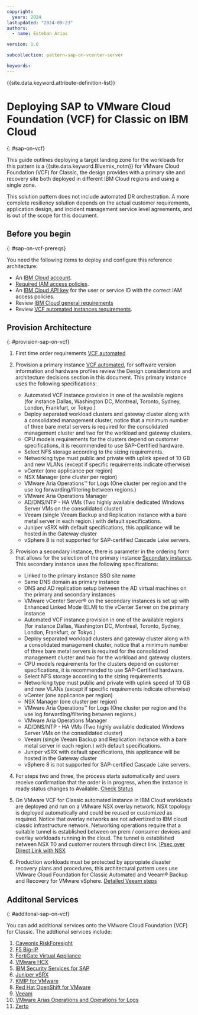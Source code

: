 ```yaml
---
copyright:
  years: 2024
lastupdated: "2024-09-23"
authors:
  - name: Esteban Arias

version: 1.0

subcollection: pattern-sap-on-vcenter-server

keywords:
---
```

{{site.data.keyword.attribute-definition-list}}

# Deploying SAP to VMware Cloud Foundation (VCF) for Classic on IBM Cloud
{: #sap-on-vcf}

This guide outlines deploying a target landing zone for the workloads for this pattern is a {{site.data.keyword.Bluemix_notm}} for VMware Cloud Foundation (VCF) for Classic, the design provides with a primary site and recovery site both deployed in different IBM Cloud regions and using a single zone.

This solution pattern does not include automated DR orchestration. A more complete resiliency solution depends on the actual customer requirements, application design, and incident management service level agreements, and is out of the scope for this document.

## Before you begin
{: #sap-on-vcf-prereqs}

You need the following items to deploy and configure this reference architecture:

* An [IBM Cloud account](https://cloud.ibm.com/registration).
* [Required IAM access policies](https://github.com/terraform-ibm-modules/terraform-ibm-web-app-mzr-da/tree/main/solutions/e2e#required-iam-access-policies).
* An [IBM Cloud API key](https://cloud.ibm.com/docs/account?topic=account-userapikey&interface=ui) for the user or service ID with the correct IAM access policies.
* Review [IBM Cloud general requirements](https://cloud.ibm.com/docs/vmwaresolutions?topic=vmwaresolutions-signing_required_accounts)
* Review [VCF automated instances requirements](https://cloud.ibm.com/docs/vmwaresolutions?topic=vmwaresolutions-vc_orderinginstance-req).

## Provision Architecture
{: #provision-sap-on-vcf}

1. First time order requirements [VCF automated](https://cloud.ibm.com/docs/vmwaresolutions?topic=vmwaresolutions-completing_checklist)
2. Provision a primary instance [VCF automated](https://cloud.ibm.com/infrastructure/vmware-solutions/console/ordernew/dedicated/vcs_nsx_t), for software version information and hardware profiles review the Design considerations and architecture decisions section in this document. This primary instance uses the following specifications:
    - Automated VCF instance provision in one of the available regions (for instance Dallas, Washington DC, Montreal, Toronto, Sydney, London, Frankfurt, or Tokyo.)
    - Deploy separated workload clusters and gateway cluster along with a consolidated management cluster, notice that a minimum number of three bare metal servers is required for the consolidated management cluster and two for the workload and gateway clusters.
    - CPU models requirements for the clusters depend on customer specifications, it is recommended to use SAP-Certified hardware.
    - Select NFS storage according to the sizing requirements.
    - Networking type must public and private with uplink speed of 10 GB and new VLANs (except if specific requirements indicate otherwise)
    - vCenter (one applicance per region)
    - NSX Manager (one cluster per region)
    - VMware Aria Operations™ for Logs (One cluster per region and the use log forwarding/filtering between regions.)
    - VMware Aria Operations Manager
    - AD/DNS/NTP - HA VMs (Two highly available dedicated Windows Server VMs on the consolidated cluster)
    - Veeam (single Veeam Backup and Replication instance with a bare metal server in each region.) with default specifications.
    - Juniper vSRX with default specifications, this applicance will be hosted in the Gateway cluster
    - vSphere 8 is not supported for SAP-certified Cascade Lake servers.


3. Provision a secondary instance, there is parameter in the ordering form that allows for the selection of the primary instance [Secondary instance](https://cloud.ibm.com/docs/vmwaresolutions?topic=vmwaresolutions-vc_orderinginstance-procedure). This secondary instance uses the following specifications:
    - Linked to the primary instance SSO site name
    - Same DNS domain as primary instance
    - DNS and AD replication setup between the AD virtual machines on the primary and secondary instances
    - VMware vCenter Server® on the secondary instances is set up with Enhanced Linked Mode (ELM) to the vCenter Server on the primary instance
    - Automated VCF instance provision in one of the available regions (for instance Dallas, Washington DC, Montreal, Toronto, Sydney, London, Frankfurt, or Tokyo.)
    - Deploy separated workload clusters and gateway cluster along with a consolidated management cluster, notice that a minimum number of three bare metal servers is required for the consolidated management cluster and two for the workload and gateway clusters.
    - CPU models requirements for the clusters depend on customer specifications, it is recommended to use SAP-Certified hardware.
    - Select NFS storage according to the sizing requirements.
    - Networking type must public and private with uplink speed of 10 GB and new VLANs (except if specific requirements indicate otherwise)
    - vCenter (one applicance per region)
    - NSX Manager (one cluster per region)
    - VMware Aria Operations™ for Logs (One cluster per region and the use log forwarding/filtering between regions.)
    - VMware Aria Operations Manager
    - AD/DNS/NTP - HA VMs (Two highly available dedicated Windows Server VMs on the consolidated cluster)
    - Veeam (single Veeam Backup and Replication instance with a bare metal server in each region.) with default specifications.
    - Juniper vSRX with default specifications, this applicance will be hosted in the Gateway cluster
    - vSphere 8 is not supported for SAP-certified Cascade Lake servers.

4. For steps two and three, the process starts automatically and users receive confirmation that the order is in progress, when the instance is ready status changes to Available. [Check Status](https://cloud.ibm.com/docs/vmwaresolutions?topic=vmwaresolutions-vc_orderinginstance-procedure)

5. On VMware VCF for Classic automated instance in IBM Cloud workloads are deployed and run on a VMware NSX overlay network. NSX topology is deployed automatically and could be reused or customized as required. Notice that overlay networks are not advertized to IBM cloud classic infrastructure network. Networking operations require that a suitable tunnel is established between on prem / consumer devices and overlay workloads running in the cloud. The tunnel is established netween NSX T0 and customer routers through direct link. [IPsec over Direct Link with NSX](https://cloud.ibm.com/docs/vmwaresolutions?topic=vmwaresolutions-arch-pattern-nsx-t-direct-link-ipsec)

6. Production workloads must be protected by appropiate disaster recovery plans and procedures, this architectural pattern uses use VMware Cloud Foundation for Classic Automated and Veeam® Backup and Recovery for VMware vSphere. [Detailed Veeam steps](https://cloud.ibm.com/docs/vmwaresolutions?topic=vmwaresolutions-veeam-cr-sa-overview)

## Additonal Services
{: #additonal-sap-on-vcf}

You can add additional services onto the VMware Cloud Foundation (VCF) for Classic.  The addtional services include:

1. [Caveonix RiskForesight](https://cloud.ibm.com/docs/vmwaresolutions?topic=vmwaresolutions-caveonix_considerations)
2. [F5 Big-IP](https://cloud.ibm.com/docs/vmwaresolutions?topic=vmwaresolutions-f5_considerations)
3. [FortiGate Virtual Appliance](https://cloud.ibm.com/docs/vmwaresolutions?topic=vmwaresolutions-fortinetvm_considerations)
4. [VMware HCX](https://cloud.ibm.com/docs/vmwaresolutions?topic=vmwaresolutions-hcx_considerations)
5. [IBM Security Services for SAP](https://cloud.ibm.com/docs/vmwaresolutions?topic=vmwaresolutions-managing-ss-sap)
6. [Juniper vSRX](https://cloud.ibm.com/docs/vmwaresolutions?topic=vmwaresolutions-juniper-overview)
7. [KMIP for VMware](https://cloud.ibm.com/docs/vmwaresolutions?topic=vmwaresolutions-kmip_standalone_considerations)
8. [Red Hat OpenShift for VMware](https://cloud.ibm.com/docs/vmwaresolutions?topic=vmwaresolutions-ocp_overview)
9. [Veeam](https://cloud.ibm.com/docs/vmwaresolutions?topic=vmwaresolutions-veeamvm_overview)
10. [VMware Arias Operations and Operations for Logs](https://cloud.ibm.com/docs/vmwaresolutions?topic=vmwaresolutions-vrops_overview)
11. [Zerto](https://cloud.ibm.com/docs/vmwaresolutions?topic=vmwaresolutions-addingzertodr)

